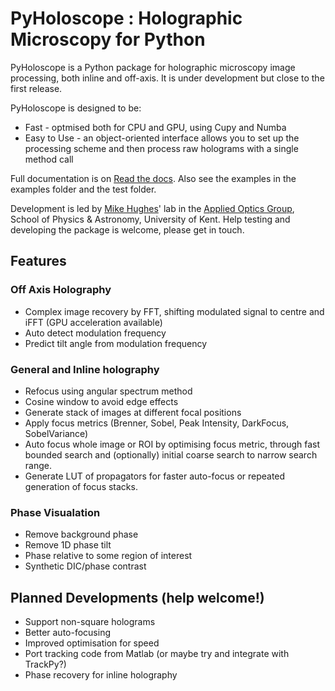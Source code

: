 # PyHoloscope : Holographic Microscopy for Python

PyHoloscope is a Python package for holographic microscopy image processing, both inline and off-axis. It is under development but close to the first release.

PyHoloscope is designed to be:
* Fast - optmised both for CPU and GPU, using Cupy and Numba
* Easy to Use - an object-oriented interface allows you to set up the processing scheme and then
process raw holograms with a single method call

Full documentation is on [Read the docs](https://pyholoscope.readthedocs.io/en/latest/index.html). Also see the examples in the examples folder and the test folder.

Development is led by [Mike Hughes](https://research.kent.ac.uk/applied-optics/hughes/)' lab in the 
[Applied Optics Group](https://research.kent.ac.uk/applied-optics), School of Physics & Astronomy, University of Kent. 
Help testing and developing the package is welcome, please get in touch.


## Features

### Off Axis Holography
* Complex image recovery by FFT, shifting modulated signal to centre and iFFT (GPU acceleration available)
* Auto detect modulation frequency
* Predict tilt angle from modulation frequency

### General and Inline holography
* Refocus using angular spectrum method 
* Cosine window to avoid edge effects 
* Generate stack of images at different focal positions
* Apply focus metrics (Brenner, Sobel, Peak Intensity, DarkFocus, SobelVariance)
* Auto focus whole image or ROI by optimising focus metric, through fast bounded search and (optionally) initial coarse search to narrow search range.
* Generate LUT of propagators for faster auto-focus or repeated generation of focus stacks.

### Phase Visualation
* Remove background phase 
* Remove 1D phase tilt
* Phase relative to some region of interest 
* Synthetic DIC/phase contrast

## Planned Developments (help welcome!)
* Support non-square holograms
* Better auto-focusing
* Improved optimisation for speed
* Port tracking code from Matlab (or maybe try and integrate with TrackPy?)
* Phase recovery for inline holography

